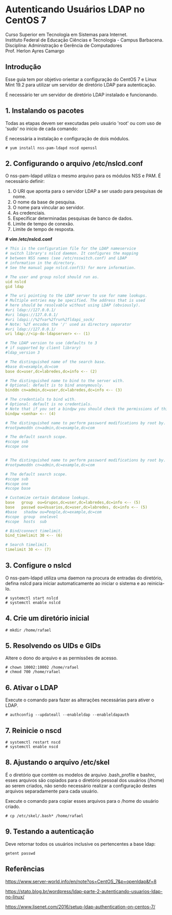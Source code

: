 # Autenticando Usuários LDAP no CentOS 7

Curso Superior em Tecnologia em Sistemas para Internet.  
Instituto Federal de Educação Ciências e Tecnologia - Campus Barbacena.  
Disciplina: Administração e Gerência de Computadores  
Prof. Herlon Ayres Camargo

## Introdução

Esse guia tem por objetivo orientar a configuração do CentOS 7 e Linux Mint 19.2 para utilizar um servidor de diretório LDAP para autenticação.

É necessário ter um servidor de diretório LDAP instalado e funcionando.

## 1. Instalando os pacotes

Todas as etapas devem ser executadas pelo usuário 'root' ou com uso de 'sudo' no inicio de cada comando:

É necessária a instalação e configuração de dois módulos.

```text
# yum install nss-pam-ldapd nscd openssl
```

## 2. Configurando o arquivo /etc/nslcd.conf

O nss-pam-ldapd utiliza o mesmo arquivo para os módulos NSS e PAM. É necessário definir:

1. O URI que aponta para o servidor LDAP a ser usado para pesquisas de nome.
2. O nome da base de pesquisa.
3. O nome para vincular ao servidor.
4. As credenciais.
5. Especificar determinadas pesquisas de banco de dados.
6. Limite de tempo de conexão.
7. Limite de tempo de resposta.

**\# vim /etc/nslcd.conf**

```yaml
# This is the configuration file for the LDAP nameservice
# switch library's nslcd daemon. It configures the mapping
# between NSS names (see /etc/nsswitch.conf) and LDAP
# information in the directory.
# See the manual page nslcd.conf(5) for more information.

# The user and group nslcd should run as.
uid nslcd
gid ldap

# The uri pointing to the LDAP server to use for name lookups.
# Multiple entries may be specified. The address that is used
# here should be resolvable without using LDAP (obviously).
#uri ldap://127.0.0.1/
#uri ldaps://127.0.0.1/
#uri ldapi://%2fvar%2frun%2fldapi_sock/
# Note: %2f encodes the '/' used as directory separator
#uri ldap://127.0.0.1/
uri ldap://<ip-do-ldapserver> <-- (1)

# The LDAP version to use (defaults to 3
# if supported by client library)
#ldap_version 3

# The distinguished name of the search base.
#base dc=example,dc=com
base dc=user,dc=labredes,dc=info <-- (2)

# The distinguished name to bind to the server with.
# Optional: default is to bind anonymously.
binddn cn=admin,dc=user,dc=labredes,dc=info <-- (3)

# The credentials to bind with.
# Optional: default is no credentials.
# Note that if you set a bindpw you should check the permissions of this file.
bindpw <senha> <-- (4)

# The distinguished name to perform password modifications by root by.
#rootpwmoddn cn=admin,dc=example,dc=com

# The default search scope.
#scope sub
#scope one


# The distinguished name to perform password modifications by root by.
#rootpwmoddn cn=admin,dc=example,dc=com

# The default search scope.
#scope sub
#scope one
#scope base

# Customize certain database lookups.
base   group  ou=Grupos,dc=user,dc=labredes,dc=info <-- (5)
base   passwd ou=Usuarios,dc=user,dc=labredes, dc=info <-- (5)
#base   shadow ou=People,dc=example,dc=com
#scope  group  onelevel
#scope  hosts  sub

# Bind/connect timelimit.
bind_timelimit 30 <-- (6)

# Search timelimit.
timelimit 30 <-- (7)
```

## 3. Configure o nslcd

O nss-pam-ldapd utiliza uma daemon na procura de entradas do diretório, defina nslcd para iniciar automaticamente ao iniciar o sistema e ao reinicia-lo.

```text
# systemctl start nslcd
# systemctl enable nslcd
```

## 4. Crie um diretório inicial

```text
# mkdir /home/rafael
```

## 5. Resolvendo os UIDs e GIDs 

Altere o dono do  arquivo e as permissões de acesso.

```text
# chown 10002:10002 /home/rafael
# chmod 700 /home/rafael
```

## 6. Ativar o LDAP

Execute o comando para fazer as alterações necessárias para ativer o LDAP.

```text
# authconfig --updateall --enableldap --enableldapauth
```

## 7. Reinicie o nscd

```text
# systemctl restart nscd
# systemctl enable nscd
```

## 8. Ajustando o arquivo /etc/skel

É o diretório que contém os modelos de arquivo .bash\_profile e bashrc, esses arquivos são copiados para o diretório pessoal dos usuários \(/home\) ao serem criados, não sendo necessário realizar a configuração destes arquivos separadamente para cada usuário. 

Execute o comando para copiar esses arquivos para o /home do usuário criado.

```text
# cp /etc/skel/.bash* /home/rafael
```

## 9. Testando a autenticação

Deve retornar todos os usuários inclusive os pertencentes a base ldap:

```text
getent passwd
```

## Referências
<a href="https://www.server-world.info/en/note?os=CentOS_7&p=openldap&f=8">https://www.server-world.info/en/note?os=CentOS_7&p=openldap&f=8</a>

<a href="https://stato.blog.br/wordpress/ldap-parte-2-autenticando-usuarios-ldap-no-linux/">https://stato.blog.br/wordpress/ldap-parte-2-autenticando-usuarios-ldap-no-linux/</a>

<a href="https://www.lisenet.com/2016/setup-ldap-authentication-on-centos-7/">https://www.lisenet.com/2016/setup-ldap-authentication-on-centos-7/</a> 
